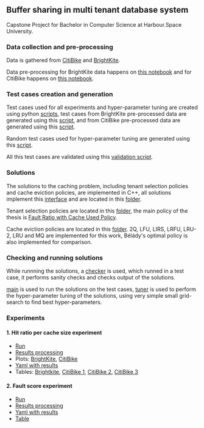## Buffer sharing in multi tenant database system

Capstone Project for Bachelor in Computer Science at Harbour.Space University.

### Data collection and pre-processing

Data is gathered from [CitiBike](https://www.citibikenyc.com/system-data) and 
[BrightKite](:https://snap.stanford.edu/data/loc-brightkite.html).

Data pre-processing for BrightKite data happens on [this notebook](scripts/data_processing/brightkite_processer.ipynb) and for CitiBike happens on [this notebook](scripts/data_processing/citibike_processer.ipynb).

### Test cases creation and generation

Test cases used for all experiments and hyper-parameter tuning are created using python [scripts](scripts/gen.py), test cases from BrightKite pre-processed data are generated using this [script](scripts/test_case/brightkite_generator.py), and from CitiBike pre-processed data are generated using this [script](scripts/test_case/citibike_generator.py).

Random test cases used for hyper-parameter tuning are generated using this [script](scripts/test_case/random_generator.py).

All this test cases are validated using this [validation script](scripts/test_case/validator.py).

### Solutions

The solutions to the caching problem, including tenant selection policies and cache eviction policies, are implemented in C++, all solutions implement this [interface](src/solutions/solution.h) and are located in this [folder](src/solutions/). 

Tenant selection policies are located in this [folder](src/solutions/tenant_selection_policies/), the main policy of the thesis is [Fault Ratio with Cache Used Policy](src/solutions/tenant_selection_policies/fault_ratio_cache_used_ratio_policy.h).

Cache eviction policies are located in this [folder](src/solutions/cache_eviction_algorithms/). 2Q, LFU, LIRS, LRFU, LRU-2, LRU and MQ are implemented for this work, Bélády's optimal policy is also implemented for comparison.

### Checking and running solutions

While runnning the solutions, a [checker](src/checker.cpp) is used, which runned in a test case, it performs sanity checks and checks output of the solutions.

[main](src/main.cpp) is used to run the solutions on the test cases, [tuner](src/tuner.cpp) is used to perform the hyper-parameter tuning of the solutions, using very simple small grid-search to find best hyper-parameters.

### Experiments

#### 1. Hit ratio per cache size experiment

* [Run](src/hit_ratio_per_cache_size_exp.cpp)
* [Results processing](scripts/exp_results_processing/hit_ratio_per_cache_size.ipynb)
* Plots: [BrightKite](experiments/plots/hit_ratio_per_cache_size_exp_brightkite.png), [CitiBike](experiments/plots/hit_ratio_per_cache_size_exp_citibike.png)
* [Yaml with results](experiments/hit_ratio_per_cache_size_exp_all_priorities_equal.yaml)
* Tables: [Brightkite](experiments/tables/fault_score_per_buffer_size_brightkite.csv), [CitiBike 1](experiments/tables/fault_score_per_buffer_size_citibike_1.csv), [CitiBike 2](experiments/tables/fault_score_per_buffer_size_citibike_2.csv), [CitiBike 3](experiments/tables/fault_score_per_buffer_size_citibike_3.csv)

#### 2. Fault score experiment

* [Run](src/fault_and_hit_ratio_exp.cpp)
* [Results processing](scripts/exp_results_processing/fault_and_hit_ratio.ipynb)
* [Yaml with results](experiments/fault_and_hit_ratio_exp.yaml)
* [Table](experiments/tables/fault_score_per_solution_per_experiment.csv)
